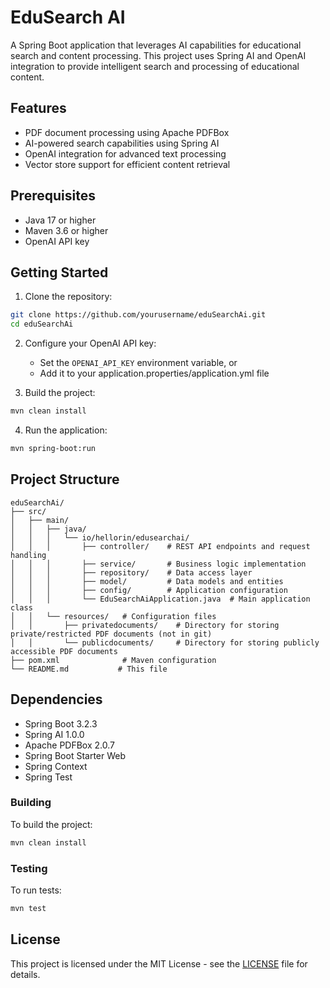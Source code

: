 # EduSearch AI

A Spring Boot application that leverages AI capabilities for educational search and content processing. This project uses Spring AI and OpenAI integration to provide intelligent search and processing of educational content.

## Features

- PDF document processing using Apache PDFBox
- AI-powered search capabilities using Spring AI
- OpenAI integration for advanced text processing
- Vector store support for efficient content retrieval

## Prerequisites

- Java 17 or higher
- Maven 3.6 or higher
- OpenAI API key

## Getting Started

1. Clone the repository:
```bash
git clone https://github.com/yourusername/eduSearchAi.git
cd eduSearchAi
```

2. Configure your OpenAI API key:
   - Set the `OPENAI_API_KEY` environment variable, or
   - Add it to your application.properties/application.yml file

3. Build the project:
```bash
mvn clean install
```

4. Run the application:
```bash
mvn spring-boot:run
```

## Project Structure

```
eduSearchAi/
├── src/
│   ├── main/
│   │   ├── java/
│   │   │   └── io/hellorin/edusearchai/
│   │   │       ├── controller/    # REST API endpoints and request handling
│   │   │       ├── service/       # Business logic implementation
│   │   │       ├── repository/    # Data access layer
│   │   │       ├── model/         # Data models and entities
│   │   │       ├── config/        # Application configuration
│   │   │       └── EduSearchAiApplication.java  # Main application class
│   │   └── resources/   # Configuration files
│   │       ├── privatedocuments/    # Directory for storing private/restricted PDF documents (not in git)
│   │       └── publicdocuments/     # Directory for storing publicly accessible PDF documents
├── pom.xml              # Maven configuration
└── README.md           # This file
```

## Dependencies

- Spring Boot 3.2.3
- Spring AI 1.0.0
- Apache PDFBox 2.0.7
- Spring Boot Starter Web
- Spring Context
- Spring Test

### Building

To build the project:
```bash
mvn clean install
```

### Testing

To run tests:
```bash
mvn test
```

## License

This project is licensed under the MIT License - see the [LICENSE](LICENSE) file for details.
